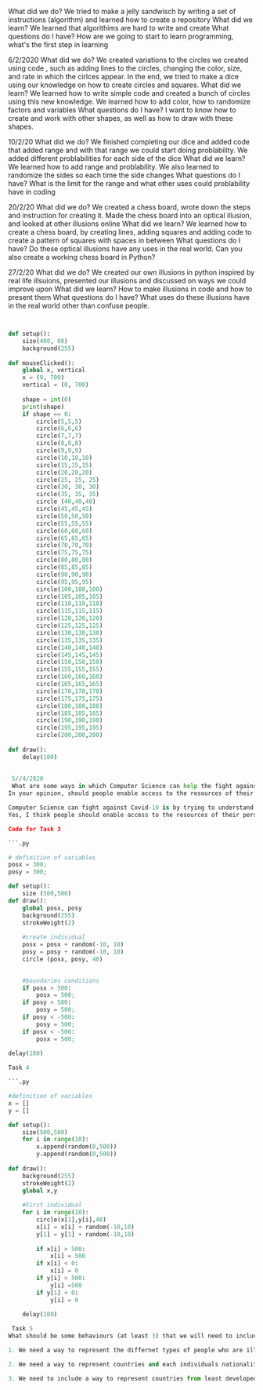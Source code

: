 What did we do?
We tried to make a jelly sandwisch by writing a set of instructions (algorithm) and learned how to create a repository
What did we learn?
We learned that algorithims are hard to write and create 
What questions do I have?
How are we going to start to learn programming, what's the first step in learning


6/2/2020
What did we do?
We created variations to the circles we created using code , such as adding lines to the circles, changing the color, size, and rate in which the cirlces appear. In the end, we tried to make a dice using our knowledge on how to create circles and squares. 
What did we learn?
We learned how to write simple code and created a bunch of circles using this new knowledge. We learned how to add color, how to randomize factors and variables
What questions do I have?
I want to know how to create and work with other shapes, as well as how to draw with these shapes. 

10/2/20
What did we do?
We finished completing our dice and added code that added range and with that range we could start doing problability. We added different problabilities for each side of the dice
What did we learn? 
We learned how to add range and problability. We also learned to randomize the sides so each time the side changes
What questions do I have?
What is the limit for the range and what other uses could problability have in coding

20/2/20
What did we do?
We created a chess board, wrote down the steps and instruction for creating it. Made the chess board into an optical illusion, and looked at other illusions online
What did we learn?
We learned how to create a chess board, by creating lines, adding squares and adding code to create a pattern of squares with spaces in between
What questions do I have?
Do these optical illusions have any uses in the real world. Can you also create a working chess board in Python?

27/2/20
What did we do?
We created our own illusions in python inspired by real life illsuions, presented our illusions and discussed on ways we could improve upon
What did we learn?
How to make illusions in code and how to present them
What questions do I have?
What uses do these illusions have in the real world other than confuse people.
```.py


def setup():
    size(400, 00)
    background(255)
    
def mouseClicked():
    global x, vertical
    x = (0, 700)
    vertical = (0, 700)
    
    shape = int(0)
    print(shape)
    if shape == 0:
        circle(5,5,5)
        circle(6,6,6)
        circle(7,7,7)
        circle(8,8,8)
        circle(9,9,9)
        circle(10,10,10)
        circle(15,15,15)
        circle(20,20,20)
        circle(25, 25, 25)
        circle(30, 30, 30)
        circle(35, 35, 35)
        circle (40,40,40)
        circle(45,45,45)
        circle(50,50,50)
        circle(55,55,55)
        circle(60,60,60)
        circle(65,65,65)
        circle(70,70,70)
        circle(75,75,75)
        circle(80,80,80)
        circle(85,85,85)
        circle(90,90,90)
        circle(95,95,95)
        circle(100,100,100)
        circle(105,105,105)
        circle(110,110,110)
        circle(115,115,115)
        circle(120,120,120)
        circle(125,125,125)
        circle(130,130,130)
        circle(135,135,135)
        circle(140,140,140)
        circle(145,145,145)
        circle(150,150,150)
        circle(155,155,155)
        circle(160,160,160)
        circle(165,165,165)
        circle(170,170,170)
        circle(175,175,175)
        circle(180,180,180)
        circle(185,185,185)
        circle(190,190,190)
        circle(195,195,195)
        circle(200,200,200)
        
def draw():
    delay(100)
    
    
 5//4/2020
 What are some ways in which Computer Science can help the fight against Covid-19?
In your opinion, should people enable access to the resources of their personal computers as tools for research? Are there any risks?

Computer Science can fight against Covid-19 is by trying to understand protein folding by running computer simulations of how the proteins work and operate.
Yes, I think people should enable access to the resources of their personal computers as tools for research as it probably doesn't take too much of your device’s computational power and it uses your computer when it is idle or not active. It might seem like it doesn’t help with hundreds of thousands and millions of computers. It can save researchers a lot of time and effort. The risks are: computer safety and privacy, and your computer being slowed down due to the use of your computational power. However, these issues are tackled because the program uses extensive security safeguards to ensure the system is protected from hacking and difficult to exploit .It really makes a difference in the long run and can help finding cures for viruses a lot easier and faster, benefitting not only the researchers but everyone in the world. 

Code for Task 3

```.py

# definition of variables
posx = 300;
posy = 300;

def setup():
    size (500,500)
def draw():
    global posx, posy
    background(255)
    strokeWeight(2)
    
    #create individual
    posx = posx + random(-10, 10)
    posy = posy + random(-10, 10)
    circle (posx, posy, 40)

    
    #boundaries conditions
    if posx > 500:
        posx = 500;
    if posy > 500:
        posy = 500;
    if posy < -500:
        posy = 500;
    if posx < -500:
        posx = 500;
        
delay(100)

Task 4

```.py

#definition of variables
x = []
y = []

def setup():
    size(500,500)
    for i in range(10):
        x.append(random(0,500))
        y.append(random(0,500))
        
def draw():
    background(255)
    strokeWeight(2)
    global x,y
    
    #First individual
    for i in range(10):
        circle(x[1],y[i],40)
        x[i] = x[i] + random(-10,10)
        y[1] = y[1] + random(-10,10)
        
        if x[i] > 500:
            x[i] = 500
        if x[i] < 0:
            x[i] = 0
        if y[i] > 500:
            y[i] =500
        if y[1] < 0:
            y[i] = 0

    delay(100)
   
 Task 5
What should be some behaviours (at least 3) that we will need to include in our simulation to be a realistic approximation of the current situation in the world? Explain.

1. We need a way to represent the differnet types of people who are ill such as people who are criticcally ill, people who have mild symptoms, people who are asymptomatic

2. We need a way to represent countries and each individuals nationality.

3. We need to include a way to represent countries from least developed to most developed, that way we can know which countries are the most able and have the most advanced resources to help cure the ill

